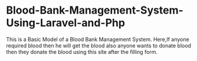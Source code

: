 # Blood-Bank-Management-System-Using-Laravel-and-Php
This is a Basic Model of a Blood Bank Management System. Here,If anyone required blood then he will get the blood also anyone wants to donate blood then they donate the blood using this site after the filling form.
